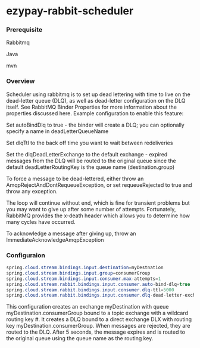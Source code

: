 # ezypay-rabbit-scheduler
### Prerequisite 
Rabbitmq 

Java

mvn

### Overview 
Scheduler using rabbitmq is to set up dead lettering with time to live on the dead-letter queue (DLQ), as well as dead-letter configuration on the DLQ itself. See RabbitMQ Binder Properties for more information about the properties discussed here. Example configuration to enable this feature:

Set autoBindDlq to true - the binder will create a DLQ; you can optionally specify a name in deadLetterQueueName

Set dlqTtl to the back off time you want to wait between redeliveries

Set the dlqDeadLetterExchange to the default exchange - expired messages from the DLQ will be routed to the original queue since the default deadLetterRoutingKey is the queue name (destination.group)

To force a message to be dead-lettered, either throw an AmqpRejectAndDontRequeueException, or set requeueRejected to true and throw any exception.

The loop will continue without end, which is fine for transient problems but you may want to give up after some number of attempts. Fortunately, RabbitMQ provides the x-death header which allows you to determine how many cycles have occurred.

To acknowledge a message after giving up, throw an ImmediateAcknowledgeAmqpException

### Configuraion
```Java
spring.cloud.stream.bindings.input.destination=myDestnation
spring.cloud.stream.bindings.input.group=consumerGroup
spring.cloud.stream.bindings.input.consumer.max-attempts=1
spring.cloud.stream.rabbit.bindings.input.consumer.auto-bind-dlq=true
spring.cloud.stream.rabbit.bindings.input.consumer.dlq-ttl=5000
spring.cloud.stream.rabbit.bindings.input.consumer.dlq-dead-letter-exchange=
```

This configuration creates an exchange myDestination with queue myDestination.consumerGroup bound to a topic exchange with a wildcard routing key #. It creates a DLQ bound to a direct exchange DLX with routing key myDestination.consumerGroup. When messages are rejected, they are routed to the DLQ. After 5 seconds, the message expires and is routed to the original queue using the queue name as the routing key.
